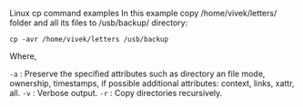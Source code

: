 Linux cp command examples
In this example copy /home/vivek/letters/ folder and all its files to /usb/backup/ directory:
```
cp -avr /home/vivek/letters /usb/backup
```
Where,

`-a` : Preserve the specified attributes such as directory an file mode, ownership, timestamps, if possible additional attributes: context, links, xattr, all.
`-v` : Verbose output.
`-r` : Copy directories recursively.